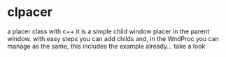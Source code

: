 # clpacer
a placer class with c++
it is a simple child window placer in the parent window.
with easy steps you can add childs and, in the WndProc you can manage as the same, this includes the example already...
take a look
